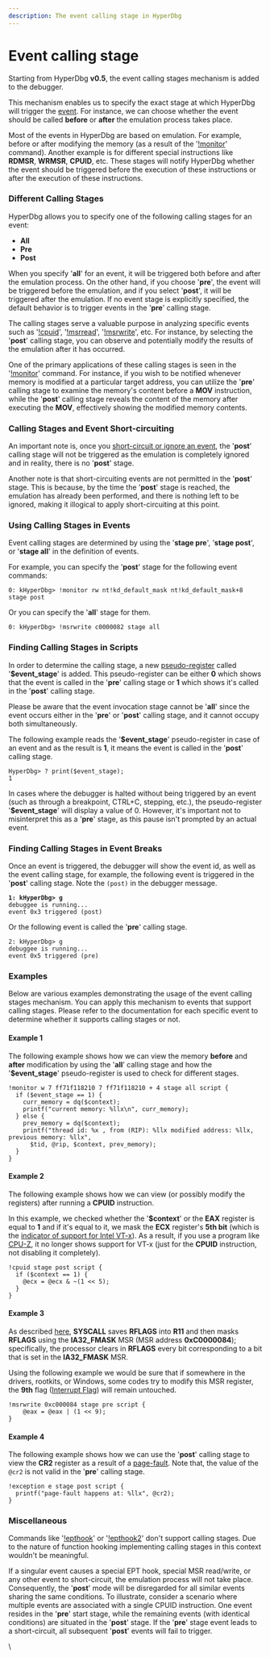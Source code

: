 ```yaml
---
description: The event calling stage in HyperDbg
---
```


# Event calling stage

Starting from HyperDbg **v0.5**, the event calling stages mechanism is added to the debugger.

This mechanism enables us to specify the exact stage at which HyperDbg will trigger the [event](https://docs.hyperdbg.org/using-hyperdbg/sdk/events). For instance, we can choose whether the event should be called **before** or **after** the emulation process takes place.

Most of the events in HyperDbg are based on emulation. For example, before or after modifying the memory (as a result of the '[!monitor](https://docs.hyperdbg.org/commands/extension-commands/monitor)' command). Another example is for different special instructions like **RDMSR**, **WRMSR**, **CPUID**, etc. These stages will notify HyperDbg whether the event should be triggered before the execution of these instructions or after the execution of these instructions.

### Different Calling Stages

HyperDbg allows you to specify one of the following calling stages for an event:

* **All**
* **Pre**
* **Post**

When you specify '**all**' for an event, it will be triggered both before and after the emulation process. On the other hand, if you choose '**pre**', the event will be triggered before the emulation, and if you select '**post**', it will be triggered after the emulation. If no event stage is explicitly specified, the default behavior is to trigger events in the '**pre**' calling stage.

The calling stages serve a valuable purpose in analyzing specific events such as '[!cpuid](https://docs.hyperdbg.org/commands/extension-commands/cpuid)', '[!msrread](https://docs.hyperdbg.org/commands/extension-commands/msrread)', '[!msrwrite](https://docs.hyperdbg.org/commands/extension-commands/msrwrite)', etc. For instance, by selecting the '**post**' calling stage, you can observe and potentially modify the results of the emulation after it has occurred.

One of the primary applications of these calling stages is seen in the '[!monitor](https://docs.hyperdbg.org/commands/extension-commands/monitor)' command. For instance, if you wish to be notified whenever memory is modified at a particular target address, you can utilize the '**pre**' calling stage to examine the memory's content before a **MOV** instruction, while the '**post**' calling stage reveals the content of the memory after executing the **MOV**, effectively showing the modified memory contents.

### Calling Stages and Event Short-circuiting

An important note is, once you [short-circuit or ignore an event](https://docs.hyperdbg.org/tips-and-tricks/misc/event-short-circuiting), the '**post**' calling stage will not be triggered as the emulation is completely ignored and in reality, there is no '**post**' stage.&#x20;

Another note is that short-circuiting events are not permitted in the '**post**' stage. This is because, by the time the '**post**' stage is reached, the emulation has already been performed, and there is nothing left to be ignored, making it illogical to apply short-circuiting at this point.

### Using Calling Stages in Events

Event calling stages are determined by using the '**stage pre**', '**stage post**', or '**stage all**' in the definition of events.&#x20;

For example, you can specify the '**post**' stage for the following event commands:

```
0: kHyperDbg> !monitor rw nt!kd_default_mask nt!kd_default_mask+8 stage post
```

Or you can specify the '**all**' stage for them.

```
0: kHyperDbg> !msrwrite c0000082 stage all
```

### Finding Calling Stages in Scripts

In order to determine the calling stage, a new [pseudo-register](https://docs.hyperdbg.org/commands/scripting-language/assumptions-and-evaluations#pseudo-registers) called '**$event\_stage**' is added. This pseudo-register can be either **0** which shows that the event is called in the '**pre**' calling stage or **1** which shows it's called in the '**post**' calling stage.&#x20;

Please be aware that the event invocation stage cannot be '**all**' since the event occurs either in the '**pre**' or '**post**' calling stage, and it cannot occupy both simultaneously.

The following example reads the '**$event\_stage**' pseudo-register in case of an event and as the result is **1**, it means the event is called in the '**post**' calling stage.

```
HyperDbg> ? print($event_stage);
1
```

In cases where the debugger is halted without being triggered by an event (such as through a breakpoint, CTRL+C, stepping, etc.), the pseudo-register '**$event\_stage**' will display a value of 0. However, it's important not to misinterpret this as a '**pre**' stage, as this pause isn't prompted by an actual event.

### Finding Calling Stages in Event Breaks

Once an event is triggered, the debugger will show the event id, as well as the event calling stage, for example, the following event is triggered in the '**post**' calling stage. Note the `(post)` in the debugger message.

<pre><code><strong>1: kHyperDbg> g
</strong>debuggee is running...
event 0x3 triggered (post)
</code></pre>

Or the following event is called the '**pre**' calling stage.

```
2: kHyperDbg> g
debuggee is running...
event 0x5 triggered (pre)
```

### Examples

Below are various examples demonstrating the usage of the event calling stages mechanism. You can apply this mechanism to events that support calling stages. Please refer to the documentation for each specific event to determine whether it supports calling stages or not.

#### Example 1

The following example shows how we can view the memory **before** and **after** modification by using the '**all**' calling stage and how the '**$event\_stage**' pseudo-register is used to check for different stages.

```clike
!monitor w 7 ff71f118210 7 ff71f118210 + 4 stage all script {
  if ($event_stage == 1) {
    curr_memory = dq($context);
    printf("current memory: %llx\n", curr_memory);
  } else {
    prev_memory = dq($context);
    printf("thread id: %x , from (RIP): %llx modified address: %llx, previous memory: %llx",
      $tid, @rip, $context, prev_memory);
  }
}
```

#### Example 2

The following example shows how we can view (or possibly modify the registers) after running a **CPUID** instruction.

In this example, we checked whether the '**$context**' or the **EAX** register is equal to **1** and if it's equal to it, we mask the **ECX** register's **5th bit** (which is the [indicator of support for Intel VT-x](https://en.wikipedia.org/wiki/CPUID)). As a result, if you use a program like [CPU-Z](https://www.cpuid.com/), it no longer shows support for VT-x (just for the **CPUID** instruction, not disabling it completely).

```clike
!cpuid stage post script {
  if ($context == 1) {
    @ecx = @ecx & ~(1 << 5);
  }
}
```

#### Example 3

As described [here](https://www.felixcloutier.com/x86/syscall.html), **SYSCALL** saves **RFLAGS** into **R11** and then masks **RFLAGS** using the **IA32\_FMASK** MSR (MSR address **0xC0000084**); specifically, the processor clears in **RFLAGS** every bit corresponding to a bit that is set in the **IA32\_FMASK** MSR.

Using the following example we would be sure that if somewhere in the drivers, rootkits, or Windows, some codes try to modify this MSR register, the **9th** flag ([Interrupt Flag](https://en.wikipedia.org/wiki/FLAGS\_register)) will remain untouched.

```clike
!msrwrite 0xc000084 stage pre script {
    @eax = @eax | (1 << 9);
}
```

#### Example 4

The following example shows how we can use the '**post**' calling stage to view the **CR2** register as a result of a [page-fault](https://en.wikipedia.org/wiki/Page\_fault). Note that, the value of the `@cr2` is not valid in the '**pre**' calling stage.

```clike
!exception e stage post script {
  printf("page-fault happens at: %llx", @cr2);
}
```

### Miscellaneous

Commands like '[!epthook](https://docs.hyperdbg.org/commands/extension-commands/epthook)' or '[!epthook2](https://docs.hyperdbg.org/commands/extension-commands/epthook2)' don't support calling stages. Due to the nature of function hooking implementing calling stages in this context wouldn't be meaningful.

If a singular event causes a special EPT hook, special MSR read/write, or any other event to short-circuit, the emulation process will not take place. Consequently, the '**post**' mode will be disregarded for all similar events sharing the same conditions. To illustrate, consider a scenario where multiple events are associated with a single CPUID instruction. One event resides in the '**pre**' start stage, while the remaining events (with identical conditions) are situated in the '**post**' stage. If the '**pre**' stage event leads to a short-circuit, all subsequent '**post**' events will fail to trigger.

\
